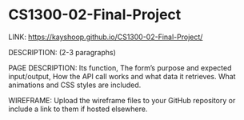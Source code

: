 # CS1300-02-Final-Project

LINK: https://kayshoop.github.io/CS1300-02-Final-Project/

DESCRIPTION: (2-3 paragraphs)

PAGE DESCRIPTION: Its function, The form’s purpose and expected input/output, How the API call works and what data it retrieves. 
What animations and CSS styles are included.

WIREFRAME: Upload the wireframe files to your GitHub repository or include a link to them if hosted elsewhere.
